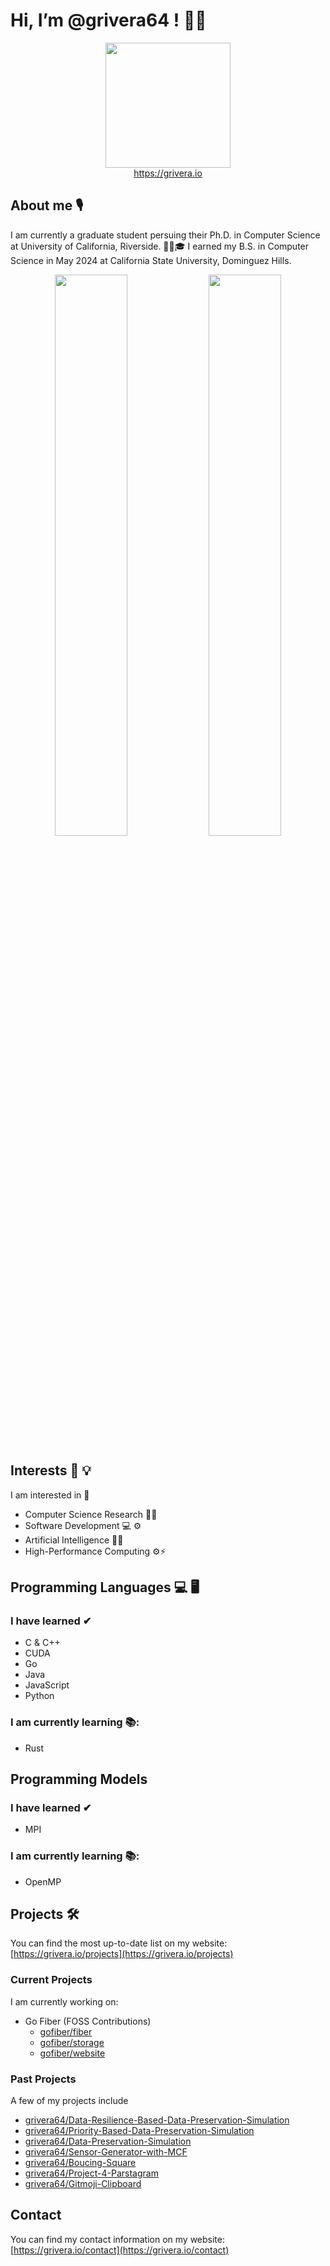 # Hi, I’m @grivera64 ! 👋😀

<div align="center">
  <img align="center" width="200px" src="https://grivera.io/images/website_logo_white.png"/>
</div>
<div align="center">
  <a href="https://grivera.io" _target="_blank">https://grivera.io</a>
</div>

## About me 🎙

I am currently a graduate student persuing their Ph.D. in Computer Science at University of California, Riverside. 👨‍🎓🎓 I earned my B.S. in Computer Science in May 2024 at California State University, Dominguez Hills.

<!-- GitHub README Stats API -->
<div align="center">
  <!-- <img width="48%" src="https://github-readme-stats.vercel.app/api?username=grivera64&show_icons=true&theme=tokyonight" /> -->
  <img width="48%" src="https://github-readme-streak-stats.herokuapp.com/?user=grivera64&theme=tokyonight" />
  <img width="48%" src = "https://github-readme-stats.vercel.app/api/top-langs/?username=grivera64&layout=compact&theme=tokyonight" href = "https://github.com/grivera64" target = "_blank"/>
</div>


## Interests 🧠 💡

I am interested in 🔎
- Computer Science Research 📄🔬
- Software Development 💻 ⚙
- Artificial Intelligence 🤖🧠
- High-Performance Computing ⚙️⚡️


## Programming Languages 💻 🖥

### I have learned ✔
- C & C++
- CUDA
- Go
- Java
- JavaScript
- Python

### I am currently learning 📚:
- Rust

## Programming Models 

### I have learned ✔
- MPI

### I am currently learning 📚:
- OpenMP

## Projects 🛠

You can find the most up-to-date list on my website: [https://grivera.io/projects](https://grivera.io/projects)

### Current Projects
I am currently working on:
- Go Fiber (FOSS Contributions)
  - [gofiber/fiber](https://github.com/gofiber/fiber)
  - [gofiber/storage](https://github.com/gofiber/storage)
  - [gofiber/website](https://github.com/gofiber/website)

### Past Projects 
A few of my projects include
- [grivera64/Data-Resilience-Based-Data-Preservation-Simulation](https://github.com/grivera64/Data-Resilience-Based-Data-Preservation-Simulation)
- [grivera64/Priority-Based-Data-Preservation-Simulation](https://github.com/grivera64/Priority-Based-Data-Preservation-Simulation)
- [grivera64/Data-Preservation-Simulation](https://github.com/grivera64/Data-Preservation-Simulation)
- [grivera64/Sensor-Generator-with-MCF](https://github.com/grivera64/Sensor-Generator-with-MCF)
- [grivera64/Boucing-Square](https://github.io/grivera64/Bouncing-Square)
- [grivera64/Project-4-Parstagram](https://www.github.com/grivera64/Project-4-Parstagram)
- [grivera64/Gitmoji-Clipboard](https://github.com/grivera64/Gitmoji-Clipboard)

## Contact

You can find my contact information on my website: [https://grivera.io/contact](https://grivera.io/contact)

